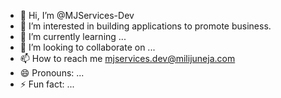 - 👋 Hi, I’m @MJServices-Dev
- 👀 I’m interested in building applications to promote business.
- 🌱 I’m currently learning ...
- 💞️ I’m looking to collaborate on ...
- 📫 How to reach me mjservices.dev@milijuneja.com
- 😄 Pronouns: ...
- ⚡ Fun fact: ...

<!---
MJServices-Dev/MJServices-Dev is a ✨ special ✨ repository because its `README.md` (this file) appears on your GitHub profile.
You can click the Preview link to take a look at your changes.
--->
